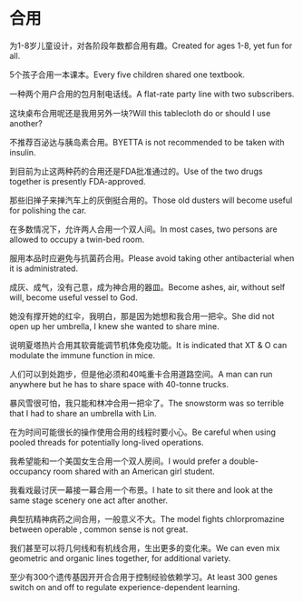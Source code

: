 # 合用

<p><span class="chinese">为1-8岁儿童设计，对各阶段年数都合用有趣。</span><span class="english">Created for ages 1-8, yet fun for all.</span></p>

<p><span class="chinese">5个孩子合用一本课本。</span><span class="english">Every five children shared one textbook.</span></p>

<p><span class="chinese">一种两个用户合用的包月制电话线。</span><span class="english">A flat-rate party line with two subscribers.</span></p>

<p><span class="chinese">这块桌布合用呢还是我用另外一块?</span><span class="english">Will this tablecloth do or should I use another?</span></p>

<p><span class="chinese">不推荐百泌达与胰岛素合用。</span><span class="english">BYETTA is not recommended to be taken with insulin.</span></p>

<p><span class="chinese">到目前为止这两种药的合用还是FDA批准通过的。</span><span class="english">Use of the two drugs together is presently FDA-approved.</span></p>

<p><span class="chinese">那些旧掸子来掸汽车上的灰倒挺合用的。</span><span class="english">Those old dusters will become useful for polishing the car.</span></p>

<p><span class="chinese">在多数情况下，允许两人合用一个双人间。</span><span class="english">In most cases, two persons are allowed to occupy a twin-bed room.</span></p>

<p><span class="chinese">服用本品时应避免与抗菌药合用。</span><span class="english">Please avoid taking other antibacterial when it is administrated.</span></p>

<p><span class="chinese">成灰、成气，没有己意，成为神合用的器皿。</span><span class="english">Become ashes, air, without self will, become useful vessel to God.</span></p>

<p><span class="chinese">她没有撑开她的红伞，我明白，那是因为她想和我合用一把伞。</span><span class="english">She did not open up her umbrella, I knew she wanted to share mine.</span></p>

<p><span class="chinese">说明夏塔热片合用其软膏能调节机体免疫功能。</span><span class="english">It is indicated that XT & O can modulate the immune function in mice.</span></p>

<p><span class="chinese">人们可以到处跑步，但是他必须和40吨重卡合用道路空间。</span><span class="english">A man can run anywhere but he has to share space with 40-tonne trucks.</span></p>

<p><span class="chinese">暴风雪很可怕，我只能和林冲合用一把伞了。</span><span class="english">The snowstorm was so terrible that I had to share an umbrella with Lin.</span></p>

<p><span class="chinese">在为时间可能很长的操作使用合用的线程时要小心。</span><span class="english">Be careful when using pooled threads for potentially long-lived operations.</span></p>

<p><span class="chinese">我希望能和一个美国女生合用一个双人房间。</span><span class="english">I would prefer a double-occupancy room shared with an American girl student.</span></p>

<p><span class="chinese">我看戏最讨厌一幕接一幕合用一个布景。</span><span class="english">I hate to sit there and look at the same stage scenery one act after another.</span></p>

<p><span class="chinese">典型抗精神病药之间合用，一般意义不大。</span><span class="english">The model fights chlorpromazine between operable , common sense is not great.</span></p>

<p><span class="chinese">我们甚至可以将几何线和有机线合用，生出更多的变化来。</span><span class="english">We can even mix geometric and organic lines together, for additional variety.</span></p>

<p><span class="chinese">至少有300个遗传基因开开合合用于控制经验依赖学习。</span><span class="english">At least 300 genes switch on and off to regulate experience-dependent learning.</span></p>


